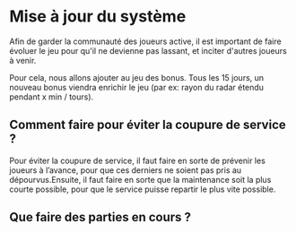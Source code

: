 
# Mise à jour du système

Afin de garder la communauté des joueurs active, il est important de faire évoluer le jeu pour qu'il ne devienne pas lassant, et inciter d'autres joueurs à venir.

Pour cela, nous allons ajouter au jeu des bonus.
Tous les 15 jours, un nouveau bonus viendra enrichir le jeu (par ex: rayon du radar étendu pendant x min / tours).

## Comment faire pour éviter la coupure de service ?

Pour éviter la coupure de service, il faut faire en sorte de prévenir les joueurs à l’avance, pour que ces derniers ne soient pas pris au dépourvus.Ensuite, il faut faire en sorte que la maintenance soit la plus courte possible, pour que le service puisse repartir le plus vite possible.

## Que faire des parties en cours ?
